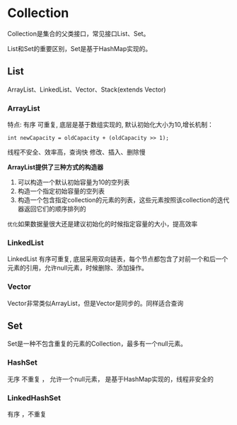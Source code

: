 # Collection

Collection是集合的父类接口，常见接口List、Set。

List和Set的重要区别，Set是基于HashMap实现的。

## List

ArrayList、LinkedList、Vector、Stack(extends Vector)

### ArrayList

特点: 有序 可重复, 底层是基于数组实现的, 默认初始化大小为10,增长机制：
	
	int newCapacity = oldCapacity + (oldCapacity >> 1);

线程不安全、效率高，查询快 修改、插入、删除慢

**ArrayList提供了三种方式的构造器**

1. 可以构造一个默认初始容量为10的空列表
2. 构造一个指定初始容量的空列表
3. 构造一个包含指定collection的元素的列表，这些元素按照该collection的迭代器返回它们的顺序排列的

`优化`如果数据量很大还是建议初始化的时候指定容量的大小，提高效率

### LinkedList

LinkedList 有序可重复, 底层采用双向链表，每个节点都包含了对前一个和后一个元素的引用，允许null元素，时候删除、添加操作。

### Vector

Vector非常类似ArrayList，但是Vector是同步的。同样适合查询

## Set

Set是一种不包含重复的元素的Collection，最多有一个null元素。

### HashSet

无序 不重复 ， 允许一个null元素， 是基于HashMap实现的，线程非安全的

### LinkedHashSet

有序 ，不重复


